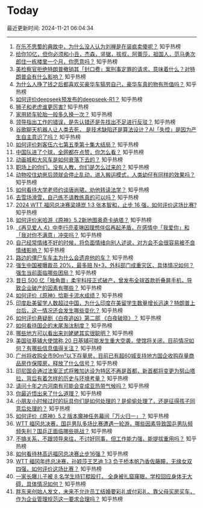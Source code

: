 # Today

最近更新时间: 2024-11-21 06:04:34

--- 
1. [在乐不思蜀的典故中，为什么没人认为刘禅是在装疯卖傻呢？](https://www.zhihu.com/question/34280900) 知乎热榜
2. [给你10亿，但你必须和小丑，杰森，竖锯，拔叔，阿蕾莎，祖国人，范马勇次郎住一栋楼里一个月，你愿意吗？](https://www.zhihu.com/question/4039200685) 知乎热榜
3. [美检察官拒绝特朗普撤销其「封口费」案刑事定罪的请求，意味着什么？对特朗普会有什么影响？](https://www.zhihu.com/question/4628774027) 知乎热榜
4. [为什么人挣了钱之后都喜欢买豪华车犒劳自己，豪华车真的物有所值吗？](https://www.zhihu.com/question/4636399719) 知乎热榜
5. [如何评价deepseek预发布的deepseek-R1？](https://www.zhihu.com/question/4689435060) 知乎热榜
6. [狮子和老虎谁更厉害?](https://www.zhihu.com/question/353258241) 知乎热榜
7. [家用轿车轮胎一般多久换一次？](https://www.zhihu.com/question/667993576) 知乎热榜
8. [领导指出工作的错误，是先认错还是先找出不足进行反驳？](https://www.zhihu.com/question/4492125762) 知乎热榜
9. [谷歌聊天机器人让人类去死， 是技术缺陷还是算法设计？AI「失控」是因为产生自主意识了吗？](https://www.zhihu.com/question/4573321746) 知乎热榜
10. [如何评价刺客伍六七第五季第十集大结局？](https://www.zhihu.com/question/4652908783) 知乎热榜
11. [中国队进了个球，全网都在点赞，你怎么看？](https://www.zhihu.com/question/4620330363) 知乎热榜
12. [动画城和大风车是如何衰落下去的？](https://www.zhihu.com/question/36423076) 知乎热榜
13. [职场上的你们，没有人教，你们是怎么过来的？](https://www.zhihu.com/question/4295147913) 知乎热榜
14. [动物咬住幼崽后颈就会停止乱动，进入搬运模式，人类幼仔有同样的效果吗？](https://www.zhihu.com/question/4156747225) 知乎热榜
15. [如何看待大学老师约谈唐尚珺，劝他转读法学？](https://www.zhihu.com/question/4405863003) 知乎热榜
16. [去雪场滑雪，自己练不请教练真的可以吗？](https://www.zhihu.com/question/4489846959) 知乎热榜
17. [2024 WTT 福冈总决赛梁靖崑 1:3 张本智和，止步 16 强，如何评价这场比赛?](https://www.zhihu.com/question/4680478553) 知乎热榜
18. [如何评价米哈游《原神》5.2新地图奥奇卡纳塔？](https://www.zhihu.com/question/4649092001) 知乎热榜
19. [《再见爱人 4》中李行亮麦琳因理想伴侣再起矛盾，在感情中「我爱你」和「我对你不满意」冲突吗？](https://www.zhihu.com/question/4228692904) 知乎热榜
20. [自己经常情绪不好的时候，将负面情绪向别人述说，对方会不会很容易被不良情绪影响？](https://www.zhihu.com/question/3087094962) 知乎热榜
21. [路边的僵尸车车主为什么会遗弃他的车？](https://www.zhihu.com/question/639885177) 知乎热榜
22. [强生中国被曝裁员 20%，最多赔 N+3，外科部门成重灾区，具体情况如何？强生当前面临哪些困局？](https://www.zhihu.com/question/4518462094) 知乎热榜
23. [昔日 500 亿「独角兽」柔宇科技正式破产，曾发布全球首款折叠屏手机，导致企业破产的因素有哪些？](https://www.zhihu.com/question/4598631472) 知乎热榜
24. [如何评价《原神》恰斯卡流水成绩？](https://www.zhihu.com/question/4667049292) 知乎热榜
25. [印度赴美留学人数超过中国，为什么印度在美留学生数量增长迅速？特朗普上台后，这一情况还会发生哪些变化？](https://www.zhihu.com/question/4571472271) 知乎热榜
26. [如何评价悬疑剧《白夜追凶》第二部 《白夜破晓》？](https://www.zhihu.com/question/4612080123) 知乎热榜
27. [如何看待国企的末尾淘汰制度？](https://www.zhihu.com/question/692038920) 知乎热榜
28. [哪些地方可以看出来刘姥姥其实很聪明？](https://www.zhihu.com/question/661067702) 知乎热榜
29. [美国驻基辅大使馆称 20 日基辅可能发生重大空袭，使馆将关闭，目前情况如何？有哪些信息值得关注？](https://www.zhihu.com/question/4653347779) 知乎热榜
30. [广州将收购全市90m²以下存量房，目前已有超60城支持地方国企收购存量商品房作保障房，释放了什么信号？](https://www.zhihu.com/question/4598642951) 知乎热榜
31. [印尼国会通过法案正式将雅加达设为特区不再是首都，新首都将变更为努山塔拉，背后有着怎样的历史与环境考量？](https://www.zhihu.com/question/4595889579) 知乎热榜
32. [请问十年之内河南有可能会变成亚热带气候吗？](https://www.zhihu.com/question/664683973) 知乎热榜
33. [你最近悟出来了什么道理？](https://www.zhihu.com/question/667564273) 知乎热榜
34. [小朋友小时候过时的玩具你们是如何处理的？是偷偷处理了，还是征得孩子同意后处理的？](https://www.zhihu.com/question/4503420305) 知乎热榜
35. [如何评价《原神》5.2 版本魔神任务幕间「万火归一」？](https://www.zhihu.com/question/4651761264) 知乎热榜
36. [WTT 福冈总决赛，国乒男队多场比赛遭遇一轮游，哪些因素导致国乒男队频频失利？国乒正面临哪些挑战？](https://www.zhihu.com/question/4690737029) 知乎热榜
37. [不搞关系，不跟领导来往，不讨好同事，但工作能力强，能提拔重用吗？](https://www.zhihu.com/question/4444625609) 知乎热榜
38. [如何看待林高远福冈总决赛止步16强？](https://www.zhihu.com/question/4659518884) 知乎热榜
39. [WTT 福冈年终总决赛，孙颖莎王艺迪 1:3 负于桥本帆乃香佐藤瞳，无缘女双四强，如何评价这场比赛？](https://www.zhihu.com/question/4688636017) 知乎热榜
40. [一家长曝儿子被 8 名学生持钉棍殴打， 全身被扎窟窿眼，学校回应身体无大碍，具体情况如何？](https://www.zhihu.com/question/4458687991) 知乎热榜
41. [胖东来创始人发文，未来不允许员工结婚要彩礼或付彩礼、靠父母买房买车，作为企业管理规范这一要求合理吗？](https://www.zhihu.com/question/4682858081) 知乎热榜
